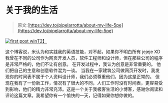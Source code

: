 # 关于我的生活

> 原文:[https://dev.to/pipelarrotta/about-my-life-5pe](https://dev.to/pipelarrotta/about-my-life-5pe)

[![first post win](../Images/81d506e7d7d79c12accd30092ff6db33.png)T2】](https://res.cloudinary.com/practicaldev/image/fetch/s--QRXexd-S--/c_limit%2Cf_auto%2Cfl_progressive%2Cq_auto%2Cw_880/http://sv2109.com/sites/default/files/field/image/first-blog-post-winning.jpg)

这个博客说，米认为和实践我的英语技能，对不起，如果你不明白所有 jejeje XD
我曾在不同的公司作为网页开发人员，软件工程师和设计师，但在那些公司的程序是非常严格的，他们不让有创意。
在开发过程中，我认为创意是非常重要的。
他们把自己的生意和创意软件混为一谈。
当我在一家建筑公司做网页开发时，我发现你的时间表不属于个人资料设计师，我们必须尊重他们，因为这是正常的。
但现在我有了一份新工作，情况有了很大的不同，人们工作时没有时间表，更容易受到影响，他们的精力非常充沛。这是一个关于我极客生活的小博客，感谢你阅读和评论这篇文章。我希望你有一个愉快的一天，记得如果你想你做的。